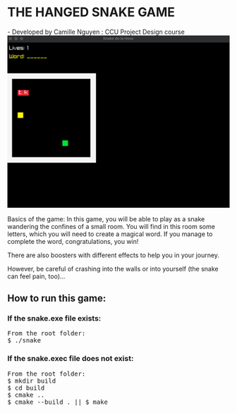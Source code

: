 <h1>THE HANGED SNAKE GAME</h1>
- Developed by Camille Nguyen : CCU Project Design course
<br/>
<img src="assets/board.png" alt="Board game">

Basics of the game:
In this game, you will be able to play as a snake wandering the confines of a small room. 
You will find in this room some letters, which you will need to create a magical word.
If you manage to complete the word, congratulations, you win!

There are also boosters with different effects to help you in your journey.

However, be careful of crashing into the walls or into yourself (the snake can feel pain, too)...

<h2>How to run this game:</h2>

<h3>If the snake.exe file exists:</h3>
<pre>
From the root folder:
$ ./snake
</pre>

<h3>If the snake.exec file does not exist:</h3>
<pre>
From the root folder:
$ mkdir build
$ cd build
$ cmake ..
$ cmake --build . || $ make
</pre>
